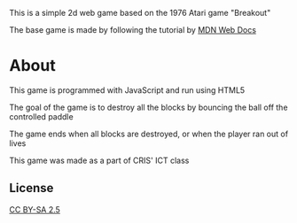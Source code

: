 
This is a simple 2d web game based on the 1976 Atari game "Breakout"

The base game is made by following the tutorial by [MDN Web Docs](https://developer.mozilla.org/en-US/docs/Games/Tutorials/2D_Breakout_game_pure_JavaScript)

# About
This game is programmed with JavaScript and run using HTML5

The goal of the game is to destroy all the blocks by bouncing the ball off the controlled paddle

The game ends when all blocks are destroyed, or when the player ran out of lives

This game was made as a part of CRIS' ICT class

## License
[CC BY-SA 2.5](http://creativecommons.org/licenses/by-sa/2.5/)